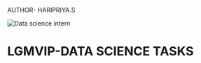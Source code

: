 AUTHOR- HARIPRIYA.S

![Data science intern](https://user-images.githubusercontent.com/86311422/128681281-ec6e3460-6d02-45b2-b256-1e6c4332d0b0.png)

# LGMVIP-DATA SCIENCE TASKS

